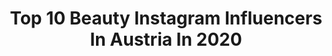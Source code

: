 ---
title: Top 10 Beauty Instagram Influencers In Austria In 2020
description: >-
  Find top beauty Instagram influencers in Austria in 2020. Most popular hashtags: #fashion #blogger #fashionblogger #stayathome.
platform: Instagram
profiles:
  - username: "nicoleschoerkmayr"
    fullname: >-
      FITNESS • MINDSET • LIFESTYLE
    location: "Austria"
    followers: 64270
    engagement: 316
    commentsToLikes: 0.104629
    id: ck0w2jf9foo7l0i19731r1qal
    verified: false
    hashtags: "#lifegoals, #sundayvibes, #newweek, #gymqueen"
  - username: "lorenayessir"
    fullname: >-
      petite fashion | makeup
    location: "Austria"
    followers: 74823
    engagement: 633
    commentsToLikes: 0.036266
    id: ck0vwd4brt5og0i198cha8hmj
    verified: false
    hashtags: "#fashionzine, #city, #travelblogger, #coffeehelps"
  - username: "descude.blog"
    fullname: >-
      Simona Nemțanu
    location: "Austria"
    followers: 16061
    engagement: 297
    commentsToLikes: 0.311085
    id: ck6u11bmniyx70j71i4rahh33
    verified: false
    hashtags: "#memories, #gatacuiarna, #scentfragrance, #90vintage"
  - username: "danielaguti.the"
    fullname: >-
      Daniela Guti | Vienna
    location: "Austria"
    followers: 25144
    engagement: 381
    commentsToLikes: 0.054687
    id: ck13b16cbt6lt0i19glzrw1yb
    verified: false
    hashtags: "#austrianblogger, #tulip, #flower, #croissant"
  - username: "sarahschwaiger__"
    fullname: >-
      SARAH 💗
    location: "Austria"
    followers: 8196
    engagement: 756
    commentsToLikes: 0.061517
    id: ck8t1vprrx85r0j78m8gnnv41
    verified: false
    hashtags: "#karokauer, #olivedaofficial, #olivedaglow, #winter"
  - username: "amina_blal"
    fullname: >-
      𝓐𝓜𝓘𝓝𝓐-ּا̍مۘــٻۧــڼۨــۃ
    location: "Austria"
    followers: 65917
    engagement: 414
    commentsToLikes: 0.014965
    id: ck5zj59gcgyr90i14xxlb801h
    verified: false
    hashtags: "#mylooktoday, #simplycoverd, #nikeshoes, #celebrateyourself"
  - username: "beatrice.koermer"
    fullname: >-
      👑 Miss Vienna 2019/20
    location: "Austria"
    followers: 21345
    engagement: 780
    commentsToLikes: 0.030941
    id: ck6tzqm2qb9uj0j712ycho48s
    verified: false
    hashtags: "#topkapi, #maskenball, #legend, #covermodel"
  - username: "falami_12"
    fullname: >-
      𝙴𝚍𝚒𝚝𝚑 🌾
    location: "Austria"
    followers: 4679
    engagement: 1161
    commentsToLikes: 0.068231
    id: ck5c41hqb0ggt0i11eotkxajo
    verified: false
    hashtags: "#familytime, #selfietime, #therality, #kidslife"
  - username: "kirschundkern"
    fullname: >-
      Tinty • Makeup Artist • Vienna
    location: "Austria"
    followers: 5025
    engagement: 505
    commentsToLikes: 0.179465
    id: ck14i34ogdein0i1997fsx2oq
    verified: false
    hashtags: "#enjoythesun, #washyourhands, #splitcolor, #dancelikenobodyswatching"
  - username: "christintalksbeauty"
    fullname: >-
      Christin
    location: "Austria"
    followers: 3058
    engagement: 1327
    commentsToLikes: 0.131749
    id: ck5q6gvicxceo0i116vterttu
    verified: false
    hashtags: "#flattenthecurve"
---